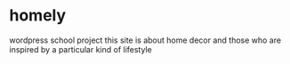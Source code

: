 # homely
wordpress school project
this site is about home decor and those who are inspired by a particular kind of lifestyle
